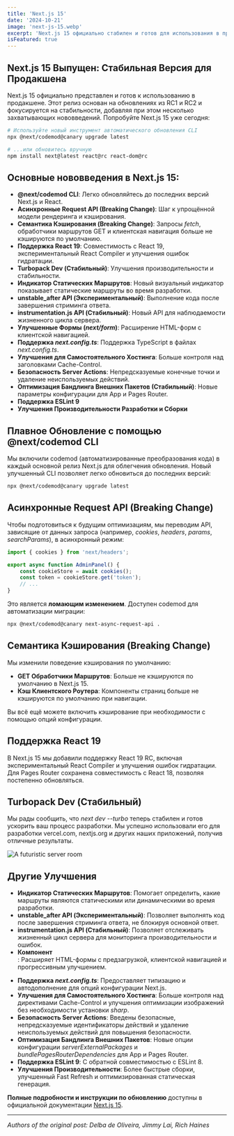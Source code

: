 ```yaml
---
title: 'Next.js 15'
date: '2024-10-21'
image: 'next-js-15.webp'
excerpt: 'Next.js 15 официально стабилен и готов для использования в продакшене. Этот релиз основывается на обновлениях из RC1 и RC2.'
isFeatured: true
---
```


## Next.js 15 Выпущен: Стабильная Версия для Продакшена

Next.js 15 официально представлен и готов к использованию в продакшене. Этот релиз основан на обновлениях из RC1 и RC2 и фокусируется на стабильности, добавляя при этом несколько захватывающих нововведений. Попробуйте Next.js 15 уже сегодня:

```bash
# Используйте новый инструмент автоматического обновления CLI
npx @next/codemod@canary upgrade latest

# ...или обновитесь вручную
npm install next@latest react@rc react-dom@rc
```

## Основные нововведения в Next.js 15:

-   **@next/codemod CLI**: Легко обновляйтесь до последних версий Next.js и React.
-   **Асинхронные Request API (Breaking Change)**: Шаг к упрощённой модели рендеринга и кэширования.
-   **Семантика Кэширования (Breaking Change)**: Запросы _fetch_, обработчики маршрутов GET и клиентская навигация больше не кэшируются по умолчанию.
-   **Поддержка React 19**: Совместимость с React 19, экспериментальный React Compiler и улучшения ошибок гидратации.
-   **Turbopack Dev (Стабильный)**: Улучшения производительности и стабильности.
-   **Индикатор Статических Маршрутов**: Новый визуальный индикатор показывает статические маршруты во время разработки.
-   **unstable_after API (Экспериментальный)**: Выполнение кода после завершения стриминга ответа.
-   **instrumentation.js API (Стабильный)**: Новый API для наблюдаемости жизненного цикла сервера.
-   **Улучшенные Формы (_next/form_)**: Расширение HTML-форм с клиентской навигацией.
-   **Поддержка _next.config.ts_**: Поддержка TypeScript в файлах _next.config.ts_.
-   **Улучшения для Самостоятельного Хостинга**: Больше контроля над заголовками Cache-Control.
-   **Безопасность Server Actions**: Непредсказуемые конечные точки и удаление неиспользуемых действий.
-   **Оптимизация Бандлинга Внешних Пакетов (Стабильный)**: Новые параметры конфигурации для App и Pages Router.
-   **Поддержка ESLint 9**
-   **Улучшения Производительности Разработки и Сборки**

## Плавное Обновление с помощью @next/codemod CLI

Мы включили codemod (автоматизированные преобразования кода) в каждый основной релиз Next.js для облегчения обновления. Новый улучшенный CLI позволяет легко обновиться до последних версий:

```bash
npx @next/codemod@canary upgrade latest
```

## Асинхронные Request API (Breaking Change)

Чтобы подготовиться к будущим оптимизациям, мы переводим API, зависящие от данных запроса (например, _cookies_, _headers_, _params_, _searchParams_), в асинхронный режим:

```js
import { cookies } from 'next/headers';

export async function AdminPanel() {
    const cookieStore = await cookies();
    const token = cookieStore.get('token');
    // ...
}
```

Это является **ломающим изменением**. Доступен codemod для автоматизации миграции:

```bash
npx @next/codemod@canary next-async-request-api .
```

## Семантика Кэширования (Breaking Change)

Мы изменили поведение кэширования по умолчанию:

-   **GET Обработчики Маршрутов**: Больше не кэшируются по умолчанию в Next.js 15.
-   **Кэш Клиентского Роутера**: Компоненты страниц больше не кэшируются по умолчанию при навигации.

Вы всё ещё можете включить кэширование при необходимости с помощью опций конфигурации.

## Поддержка React 19

В Next.js 15 мы добавили поддержку React 19 RC, включая экспериментальный React Compiler и улучшения ошибок гидратации. Для Pages Router сохранена совместимость с React 18, позволяя постепенно обновляться.

## Turbopack Dev (Стабильный)

Мы рады сообщить, что _next dev --turbo_ теперь стабилен и готов ускорить ваш процесс разработки. Мы успешно использовали его для разработки vercel.com, nextjs.org и других наших приложений, получив отличные результаты.

![A futuristic server room](futuristic-server-room.webp)

## Другие Улучшения

-   **Индикатор Статических Маршрутов**: Помогает определить, какие маршруты являются статическими или динамическими во время разработки.
-   **unstable_after API (Экспериментальный)**: Позволяет выполнять код после завершения стриминга ответа, не блокируя основной ответ.
-   **instrumentation.js API (Стабильный)**: Позволяет отслеживать жизненный цикл сервера для мониторинга производительности и ошибок.
-   **Компонент _<Form>_**: Расширяет HTML-формы с предзагрузкой, клиентской навигацией и прогрессивным улучшением.
-   **Поддержка _next.config.ts_**: Предоставляет типизацию и автодополнение для опций конфигурации Next.js.
-   **Улучшения для Самостоятельного Хостинга**: Больше контроля над директивами Cache-Control и улучшения оптимизации изображений без необходимости установки _sharp_.
-   **Безопасность Server Actions**: Введены безопасные, непредсказуемые идентификаторы действий и удаление неиспользуемых действий для повышения безопасности.
-   **Оптимизация Бандлинга Внешних Пакетов**: Новые опции конфигурации _serverExternalPackages_ и _bundlePagesRouterDependencies_ для App и Pages Router.
-   **Поддержка ESLint 9**: С обратной совместимостью с ESLint 8.
-   **Улучшения Производительности**: Более быстрые сборки, улучшенный Fast Refresh и оптимизированная статическая генерация.

**Полные подробности и инструкции по обновлению** доступны в официальной документации [Next.js 15](https://nextjs.org/docs/app/building-your-application/upgrading/version-15).

---

_Authors of the original post: Delba de Oliveira, Jimmy Lai, Rich Haines_
